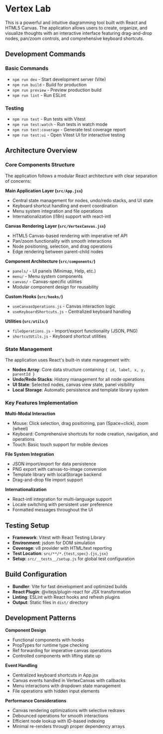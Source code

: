 # Vertex Lab

This is a powerful and intuitive diagramming tool built with React and HTML5 Canvas. The application allows users to create, organize, and visualize thoughts with an interactive interface featuring drag-and-drop nodes, pan/zoom controls, and comprehensive keyboard shortcuts.

## Development Commands

### Basic Commands
- `npm run dev` - Start development server (Vite)
- `npm run build` - Build for production 
- `npm run preview` - Preview production build
- `npm run lint` - Run ESLint

### Testing
- `npm run test` - Run tests with Vitest
- `npm run test:watch` - Run tests in watch mode
- `npm run test:coverage` - Generate test coverage report
- `npm run test:ui` - Open Vitest UI for interactive testing

## Architecture Overview

### Core Components Structure

The application follows a modular React architecture with clear separation of concerns:

**Main Application Layer (`src/App.jsx`)**
- Central state management for nodes, undo/redo stacks, and UI state
- Keyboard shortcut handling and event coordination
- Menu system integration and file operations
- Internationalization (i18n) support with react-intl

**Canvas Rendering Layer (`src/VertexCanvas.jsx`)**
- HTML5 Canvas-based rendering with imperative ref API
- Pan/zoom functionality with smooth interactions
- Node positioning, selection, and drag operations
- Edge rendering between parent-child nodes

**Component Architecture (`src/components/`)**
- `panels/` - UI panels (Minimap, Help, etc.)
- `menu/` - Menu system components
- `canvas/` - Canvas-specific utilities
- Modular component design for reusability

**Custom Hooks (`src/hooks/`)**
- `useCanvasOperations.js` - Canvas interaction logic
- `useKeyboardShortcuts.js` - Centralized keyboard handling

**Utilities (`src/utils/`)**
- `fileOperations.js` - Import/export functionality (JSON, PNG)
- `shortcutUtils.js` - Keyboard shortcut utilities

### State Management

The application uses React's built-in state management with:
- **Nodes Array**: Core data structure containing `{ id, label, x, y, parentId }`
- **Undo/Redo Stacks**: History management for all node operations
- **UI State**: Selected nodes, canvas view state, panel visibility
- **Local Storage**: Automatic persistence and template library system

### Key Features Implementation

**Multi-Modal Interaction**
- Mouse: Click selection, drag positioning, pan (Space+click), zoom (wheel)
- Keyboard: Comprehensive shortcuts for node creation, navigation, and operations
- Touch: Basic touch support for mobile devices

**File System Integration**
- JSON import/export for data persistence
- PNG export with canvas-to-image conversion
- Template library with localStorage backend
- Drag-and-drop file import support

**Internationalization**
- React-intl integration for multi-language support
- Locale switching with persistent user preference
- Formatted messages throughout the UI

## Testing Setup

- **Framework**: Vitest with React Testing Library
- **Environment**: jsdom for DOM simulation
- **Coverage**: v8 provider with HTML/text reporting
- **Test Location**: `src/**/*.{test,spec}.{js,jsx}`
- **Setup**: `src/__tests__/setup.js` for global test configuration

## Build Configuration

- **Bundler**: Vite for fast development and optimized builds
- **React Plugin**: @vitejs/plugin-react for JSX transformation
- **Linting**: ESLint with React hooks and refresh plugins
- **Output**: Static files in `dist/` directory

## Development Patterns

**Component Design**
- Functional components with hooks
- PropTypes for runtime type checking
- Ref forwarding for imperative canvas operations
- Controlled components with lifting state up

**Event Handling**
- Centralized keyboard shortcuts in App.jsx
- Canvas events handled in VertexCanvas with callbacks
- Menu interactions with dropdown state management
- File operations with hidden input elements

**Performance Considerations**
- Canvas rendering optimizations with selective redraws
- Debounced operations for smooth interactions
- Efficient node lookup with ID-based indexing
- Minimal re-renders through proper dependency arrays

